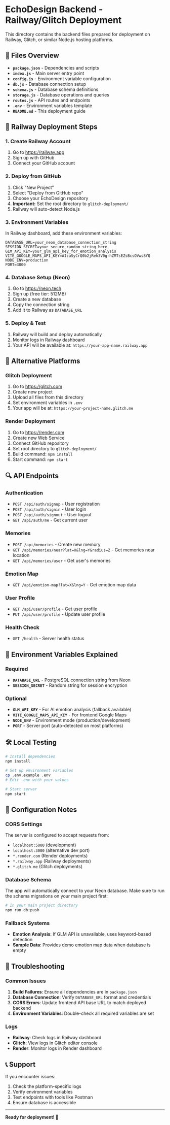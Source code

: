 # EchoDesign Backend - Railway/Glitch Deployment

This directory contains the backend files prepared for deployment on Railway, Glitch, or similar Node.js hosting platforms.

## 📁 Files Overview

- **`package.json`** - Dependencies and scripts
- **`index.js`** - Main server entry point
- **`config.js`** - Environment variable configuration
- **`db.js`** - Database connection setup
- **`schema.js`** - Database schema definitions
- **`storage.js`** - Database operations and queries
- **`routes.js`** - API routes and endpoints
- **`.env`** - Environment variables template
- **`README.md`** - This deployment guide

## 🚀 Railway Deployment Steps

### 1. Create Railway Account
1. Go to https://railway.app
2. Sign up with GitHub
3. Connect your GitHub account

### 2. Deploy from GitHub
1. Click "New Project"
2. Select "Deploy from GitHub repo"
3. Choose your EchoDesign repository
4. **Important:** Set the root directory to `glitch-deployment/`
5. Railway will auto-detect Node.js

### 3. Environment Variables
In Railway dashboard, add these environment variables:

```env
DATABASE_URL=your_neon_database_connection_string
SESSION_SECRET=your_secure_random_string_here
GLM_API_KEY=your_glm_api_key_for_emotion_analysis
VITE_GOOGLE_MAPS_API_KEY=AIzaSyCrQ0b2jReh3V0g-hZMTsEZsBcsOVws8YQ
NODE_ENV=production
PORT=3000
```

### 4. Database Setup (Neon)
1. Go to https://neon.tech
2. Sign up (free tier: 512MB)
3. Create a new database
4. Copy the connection string
5. Add it to Railway as `DATABASE_URL`

### 5. Deploy & Test
1. Railway will build and deploy automatically
2. Monitor logs in Railway dashboard
3. Your API will be available at: `https://your-app-name.railway.app`

## 🔧 Alternative Platforms

### Glitch Deployment
1. Go to https://glitch.com
2. Create new project
3. Upload all files from this directory
4. Set environment variables in `.env`
5. Your app will be at: `https://your-project-name.glitch.me`

### Render Deployment
1. Go to https://render.com
2. Create new Web Service
3. Connect GitHub repository
4. Set root directory to `glitch-deployment/`
5. Build command: `npm install`
6. Start command: `npm start`

## 🔍 API Endpoints

### Authentication
- `POST /api/auth/signup` - User registration
- `POST /api/auth/signin` - User login
- `POST /api/auth/signout` - User logout
- `GET /api/auth/me` - Get current user

### Memories
- `POST /api/memories` - Create new memory
- `GET /api/memories/near?lat=X&lng=Y&radius=Z` - Get memories near location
- `GET /api/memories/user` - Get user's memories

### Emotion Map
- `GET /api/emotion-map?lat=X&lng=Y` - Get emotion map data

### User Profile
- `GET /api/user/profile` - Get user profile
- `PUT /api/user/profile` - Update user profile

### Health Check
- `GET /health` - Server health status

## 🔑 Environment Variables Explained

### Required
- **`DATABASE_URL`** - PostgreSQL connection string from Neon
- **`SESSION_SECRET`** - Random string for session encryption

### Optional
- **`GLM_API_KEY`** - For AI emotion analysis (fallback available)
- **`VITE_GOOGLE_MAPS_API_KEY`** - For frontend Google Maps
- **`NODE_ENV`** - Environment mode (production/development)
- **`PORT`** - Server port (auto-detected on most platforms)

## 🛠️ Local Testing

```bash
# Install dependencies
npm install

# Set up environment variables
cp .env.example .env
# Edit .env with your values

# Start server
npm start
```

## 🔧 Configuration Notes

### CORS Settings
The server is configured to accept requests from:
- `localhost:5000` (development)
- `localhost:3000` (alternative dev port)
- `*.render.com` (Render deployments)
- `*.railway.app` (Railway deployments)
- `*.glitch.me` (Glitch deployments)

### Database Schema
The app will automatically connect to your Neon database. Make sure to run the schema migrations on your main project first:

```bash
# In your main project directory
npm run db:push
```

### Fallback Systems
- **Emotion Analysis**: If GLM API is unavailable, uses keyword-based detection
- **Sample Data**: Provides demo emotion map data when database is empty

## 🚨 Troubleshooting

### Common Issues
1. **Build Failures**: Ensure all dependencies are in `package.json`
2. **Database Connection**: Verify `DATABASE_URL` format and credentials
3. **CORS Errors**: Update frontend API base URL to match deployed backend
4. **Environment Variables**: Double-check all required variables are set

### Logs
- **Railway**: Check logs in Railway dashboard
- **Glitch**: View logs in Glitch editor console
- **Render**: Monitor logs in Render dashboard

## 📞 Support

If you encounter issues:
1. Check the platform-specific logs
2. Verify environment variables
3. Test endpoints with tools like Postman
4. Ensure database is accessible

---

**Ready for deployment! 🚀**